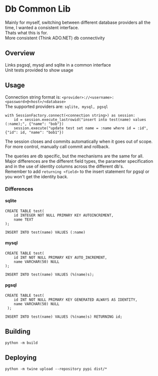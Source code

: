 # Db Common Lib  
Mainly for myself, switching between different database providers all the time, I wanted a consistent interface.   
Thats what this is for.  
More consistent (Think ADO.NET) db connectivity  

## Overview
Links psgsql, mysql and sqlite in a common interface  
Unit tests provided to show usage  

## Usage
Connection string format is: `<provider>://<username>:<password>@<host>/<database>`  
The supported providers are:
`sqlite, mysql, pgsql`

```
with SessionFactory.connect(<connection string>) as session:
    id = session.execute_lastrowid("insert into test(name) values (:name);", {"name": "bob"})
    session.execute("update test set name = :name where id = :id", {"id": id, "name": "bob1"})
```

The session closes and commits automatically when it goes out of scope.  
For more control, manually call commit and rollback.

The queries are db specific, but the mechanisms are the same for all.  
Major differences are the different field types, the parameter specification and in the use of identity columns across the different db's.  
Remember to add `returning <field>` to the insert statement for pgsql or you won't get the identity back.  

### Differences 
#### sqlite
```
CREATE TABLE test(
    id INTEGER NOT NULL PRIMARY KEY AUTOINCREMENT, 
    name TEXT
);
```
`INSERT INTO test(name) VALUES (:name)`
#### mysql 
```
CREATE TABLE test(
    id INT NOT NULL PRIMARY KEY AUTO_INCREMENT, 
    name VARCHAR(50) NULL
);
```
`INSERT INTO test(name) VALUES (%(name)s);`
#### pgsql
```
CREATE TABLE test(
    id INT NOT NULL PRIMARY KEY GENERATED ALWAYS AS IDENTITY, 
    name VARCHAR(50) NULL
 );
 ```
`INSERT INTO test(name) VALUES (%(name)s) RETURNING id;`



## Building
`python -m build `

## Deploying
`python -m twine upload --repository pypi dist/*`